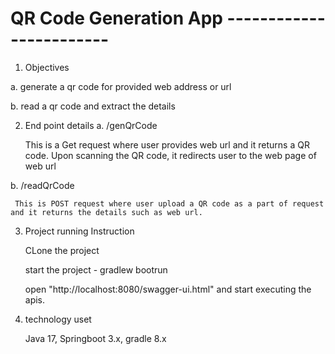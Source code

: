 # QR Code Generation App ------------------------

 1. Objectives

  a. generate a qr code for provided web address or url
  
  b. read a qr code and extract the details

 2. End point details
  a. /genQrCode

     This is a Get request where user provides web url and it returns a QR code. Upon scanning the QR code, it redirects user to the web page of web url

  b. /readQrCode
  
     This is POST request where user upload a QR code as a part of request and it returns the details such as web url.

  3. Project running Instruction

     CLone the project
     
     start the project - gradlew bootrun
     
     open "http://localhost:8080/swagger-ui.html" and start executing the apis.

  5. technology uset
     
     Java 17, Springboot 3.x, gradle 8.x
          
     
